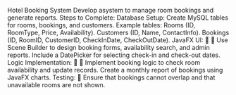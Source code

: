 Hotel Booking System
Develop asystem to manage room bookings and generate reports.
Steps to Complete:
Database Setup:
Create MySQL tables for rooms, bookings, and customers.
Example tables:
Rooms (ID, RoomType, Price, Availability).
Customers (ID, Name, ContactInfo).
Bookings (ID, RoomID, CustomerID, CheckInDate, CheckOutDate).
JavaFX UI:


Use Scene Builder to design booking forms, availability search, and admin reports.
Include a DatePicker for selecting check-in and check-out dates.
Logic Implementation:


Implement booking logic to check room availability and update records.
Create a monthly report of bookings using JavaFX charts.
Testing:

Ensure that bookings cannot overlap and that unavailable rooms are not shown.
